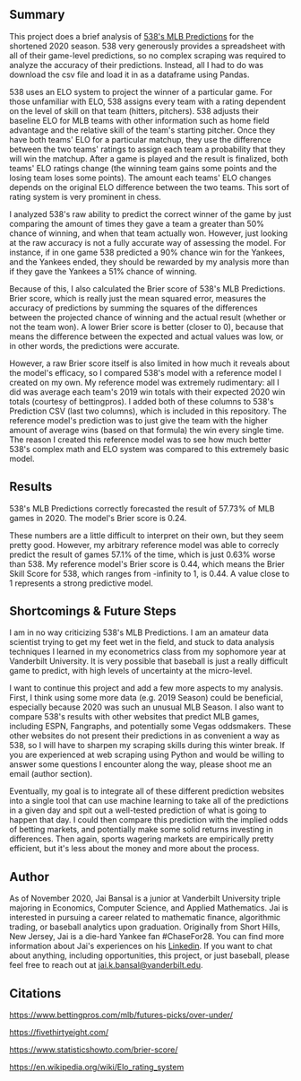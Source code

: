 ## Summary
This project does a brief analysis of [538's MLB Predictions](https://projects.fivethirtyeight.com/2020-mlb-predictions/games/) for the shortened 2020 season. 538 very generously provides a spreadsheet with all of their game-level predictions, so no complex scraping was required to analyze the accuracy of their predictions. Instead, all I had to do was download the csv file and load it in as a dataframe using Pandas. 

538 uses an ELO system to project the winner of a particular game. For those unfamiliar with ELO, 538 assigns every team with a rating dependent on the level of skill on that team (hitters, pitchers). 538 adjusts their baseline ELO for MLB teams with other information such as home field advantage and the relative skill of the team's starting pitcher. Once they have both teams' ELO for a particular matchup, they use the difference between the two teams' ratings to assign each team a probability that they will win the matchup. After a game is played and the result is finalized, both teams' ELO ratings change (the winning team gains some points and the losing team loses some points). The amount each teams' ELO changes depends on the original ELO difference between the two teams. This sort of rating system is very prominent in chess. 

I analyzed 538's raw ability to predict the correct winner of the game by just comparing the amount of times they gave a team a greater than 50% chance of winning, and when that team actually won. However, just looking at the raw accuracy is not a fully accurate way of assessing the model. For instance, if in one game 538 predicted a 90% chance win for the Yankees, and the Yankees ended, they should be rewarded by my analysis more than if they gave the Yankees a 51% chance of winning. 

Because of this, I also calculated the Brier score of 538's MLB Predictions. Brier score, which is really just the mean squared error, measures the accuracy of predictions by summing the squares of the differences between the projected chance of winning and the actual result (whether or not the team won). A lower Brier score is better (closer to 0), because that means the difference between the expected and actual values was low, or in other words, the predictions were accurate. 

However, a raw Brier score itself is also limited in how much it reveals about the model's efficacy, so I compared 538's model with a reference model I created on my own. My reference model was extremely rudimentary: all I did was average each team's 2019 win totals with their expected 2020 win totals (courtesy of bettingpros). I added both of these columns to 538's Prediction CSV (last two columns), which is included in this repository. The reference model's prediction was to just give the team with the higher amount of average wins (based on that formula) the win every single time. The reason I created this reference model was to see how much better 538's complex math and ELO system was compared to this extremely basic model.

## Results
538's MLB Predictions correctly forecasted the result of 57.73% of MLB games in 2020. The model's Brier score is 0.24. 

These numbers are a little difficult to interpret on their own, but they seem pretty good. However, my arbitrary reference model was able to correcly predict the result of games 57.1% of the time, which is just 0.63% worse than 538. My reference model's Brier score is 0.44, which means the Brier Skill Score for 538, which ranges from -infinity to 1, is 0.44. A value close to 1 represents a strong predictive model.

## Shortcomings & Future Steps 
I am in no way criticizing 538's MLB Predictions. I am an amateur data scientist trying to get my feet wet in the field, and stuck to data analysis techniques I learned in my econometrics class from my sophomore year at Vanderbilt University. It is very possible that baseball is just a really difficult game to predict, with high levels of uncertainty at the micro-level. 

I want to continue this project and add a few more aspects to my analysis. First, I think using some more data (e.g. 2019 Season) could be beneficial, especially because 2020 was such an unusual MLB Season. I also want to compare 538's results with other websites that predict MLB games, including ESPN, Fangraphs, and potentially some Vegas oddsmakers. These other websites do not present their predictions in as convenient a way as 538, so I will have to sharpen my scraping skills during this winter break. If you are experienced at web scraping using Python and would be willing to answer some questions I encounter along the way, please shoot me an email (author section). 

Eventually, my goal is to integrate all of these different prediction websites into a single tool that can use machine learning to take all of the predictions in a given day and spit out a well-tested prediction of what is going to happen that day. I could then compare this prediction with the implied odds of betting markets, and potentially make some solid returns investing in differences. Then again, sports wagering markets are empirically pretty efficient, but it's less about the money and more about the process.  

## Author
As of November 2020, Jai Bansal is a junior at Vanderbilt University triple majoring in Economics, Computer Science, and Applied Mathematics. Jai is interested in pursuing a career related to mathematic finance, algorithmic trading, or baseball analytics upon graduation. Originally from Short Hills, New Jersey, Jai is a die-hard Yankee fan #ChaseFor28. You can find more information about Jai's experiences on his [Linkedin](https://www.linkedin.com/in/jai-bansal-ba1b79178/). If you want to chat about anything, including opportunities, this project, or just baseball, please feel free to reach out at jai.k.bansal@vanderbilt.edu. 

## Citations
https://www.bettingpros.com/mlb/futures-picks/over-under/

https://fivethirtyeight.com/

https://www.statisticshowto.com/brier-score/

https://en.wikipedia.org/wiki/Elo_rating_system

